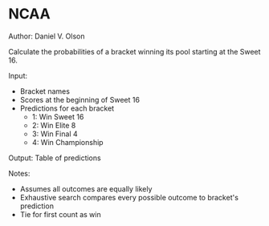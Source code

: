 # NCAA

Author: Daniel V. Olson

Calculate the probabilities of a bracket winning its pool starting at the Sweet 16. 

Input: 
  - Bracket names
  - Scores at the beginning of Sweet 16
  - Predictions for each bracket
      - 1: Win Sweet 16
      - 2: Win Elite 8
      - 3: Win Final 4
      - 4: Win Championship
      
Output: Table of predictions

Notes: 
  - Assumes all outcomes are equally likely
  - Exhaustive search compares every possible outcome to bracket's prediction
  - Tie for first count as win
  
